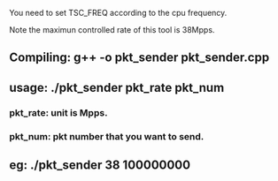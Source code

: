You need to set TSC_FREQ according to the cpu frequency. 

Note the maximun controlled rate of this tool is 38Mpps. 

## Compiling: g++ -o pkt_sender pkt_sender.cpp

## usage: ./pkt_sender pkt_rate pkt_num

### pkt_rate: unit is Mpps.

### pkt_num: pkt number that you want to send.

## eg: ./pkt_sender 38 100000000
